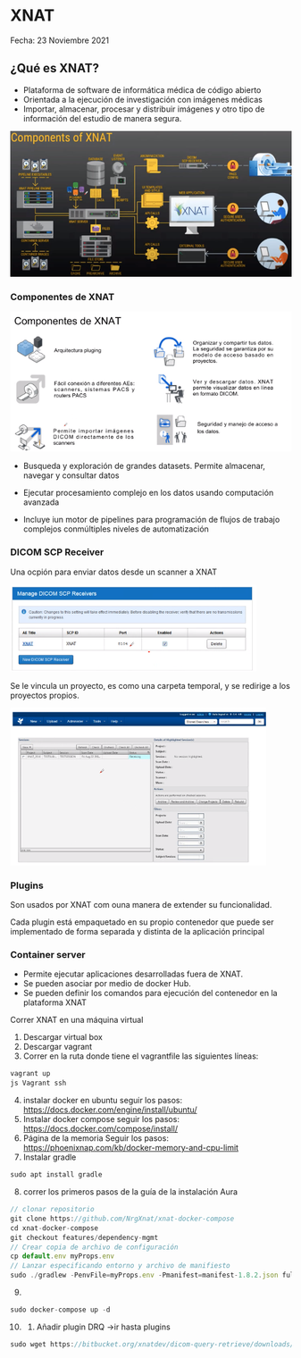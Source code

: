 # XNAT

Fecha: 23 Noviembre 2021 
## ¿Qué es XNAT?

* Plataforma de software de informática médica de código abierto
* Orientada a la ejecución de investigación con imágenes médicas
* Importar, almacenar, procesar y distribuir imágenes y otro tipo de información del estudio de manera segura. 

![picture 1](images/ac782247633dfa43b26d65b0c558ec2d528db199c66d13201abd01bb8e04856a.png)  

### Componentes de XNAT
![picture 2](images/72a50d5d587196744824e66bfdb5477aa8505feed84e49ac31fb86696389363d.png)  

* Busqueda y exploración de grandes datasets. Permite almacenar, navegar y consultar datos

* Ejecutar procesamiento complejo en los datos usando computación avanzada
* Incluye iun motor de pipelines para programación de flujos de trabajo complejos conmúltiples niveles de automatización 

### DICOM SCP Receiver

Una ocpión para enviar datos desde un scanner a XNAT

![picture 3](images/e9c7e9335cc8a1aa7ac18b17c39c681af95c319dfb00e66bff89e7d591a3469a.png)  

Se le vincula un proyecto, es como una carpeta temporal, y se redirige a los proyectos propios. 

![picture 4](images/85c155c27e77851782aca56ac1f2c794ee4f2a2ef70beba7ef934ca622af5f7e.png)  

### Plugins

Son usados por XNAT com ouna manera de extender su funcionalidad.

Cada plugin está empaquetado en su propio contenedor que puede ser implementado de forma separada y distinta de la aplicación principal

### Container server

* Permite ejecutar aplicaciones desarrolladas fuera de XNAT. 
* Se pueden asociar por medio de docker Hub.
* Se pueden definir los comandos para ejecución del contenedor en la plataforma XNAT


Correr XNAT en una máquina virtual
1. Descargar virtual box
2. Descargar vagrant 
3. Correr en la ruta donde tiene el vagrantfile las siguientes líneas: 
 ```js 
 vagrant up 
 js Vagrant ssh 
 ```
4. instalar docker en ubuntu
seguir los pasos: <https://docs.docker.com/engine/install/ubuntu/>
5. Instalar docker compose
seguir los pasos: <https://docs.docker.com/compose/install/>
6. Página de la memoria
Seguir los pasos:  <https://phoenixnap.com/kb/docker-memory-and-cpu-limit>
7. Instalar gradle
```js
sudo apt install gradle
```
8. correr los primeros pasos de la guía de la instalación Aura 
```js
// clonar repositorio
git clone https://github.com/NrgXnat/xnat-docker-compose 
cd xnat-docker-compose
git checkout features/dependency-mgmt
// Crear copia de archivo de configuración
cp default.env myProps.env
// Lanzar especificando entorno y archivo de manifiesto
sudo ./gradlew -PenvFile=myProps.env -Pmanifest=manifest-1.8.2.json fullStackComposeBuild
```
9. 
```js 
sudo docker-compose up -d 
```
10. 1. Añadir plugin DRQ ->ir hasta plugins 
```js
sudo wget https://bitbucket.org/xnatdev/dicom-query-retrieve/downloads/dicom-query-retrieve-1.0.1-xpl.jar
```



